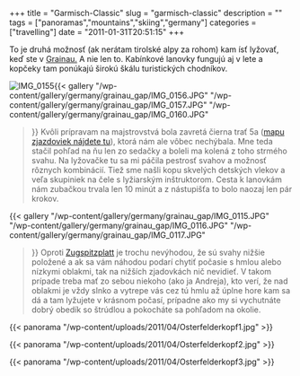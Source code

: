 +++
title = "Garmisch-Classic"
slug = "garmisch-classic"
description = ""
tags = ["panoramas","mountains","skiing","germany"]
categories = ["travelling"]
date = "2011-01-31T20:51:15"
+++

To je druhá možnosť (ak nerátam tirolské alpy za rohom) kam ísť lyžovať, keď ste v <a title="Holiday
in Grainau" href="http://www.ajka-andrej.com/2011/01/30/holiday-in-grainau/?lang=SK"
target="_blank">Grainau.</a> A nie len to. Kabínkové lanovky fungujú aj v lete a kopčeky tam
ponúkajú širokú škálu turistických chodníkov.


<img class="ngg-singlepic ngg-left"
src="http://www.ajka-andrej.com/wp-content/gallery/germany/grainau_gap/thumbs/thumbs_IMG_0155.JPG"
alt="IMG_0155" />{{< gallery
    "/wp-content/gallery/germany/grainau_gap/IMG_0156.JPG"
    "/wp-content/gallery/germany/grainau_gap/IMG_0157.JPG"
    "/wp-content/gallery/germany/grainau_gap/IMG_0160.JPG"
>}}
Kvôli prípravam na majstrovstvá bola zavretá čierna trať 5a (<a title="mapa zjazdoviek na
Garmisch-Classic"
href="http://www.skigebiete-test.de/pistenplan/garmisch-partenkirchen-classic-gebiet.html"
target="_blank">mapu zjazdoviek nájdete tu</a>), ktorá nám ale vôbec nechýbala. Mne teda stačil
pohľad na ňu len zo sedačky a boleli ma kolená z toho strmého svahu. Na lyžovačke tu sa mi páčila
pestrosť svahov a možnosť rôznych kombinácií. Tiež sme našli kopu skvelých detských vlekov a veľa
skupiniek na čele s lyžiarským inštruktorom. Cesta k lanovkám nám zubačkou trvala len 10 minút a z
nástupišťa to bolo naozaj len pár krokov.

{{< gallery
    "/wp-content/gallery/germany/grainau_gap/IMG_0115.JPG"
    "/wp-content/gallery/germany/grainau_gap/IMG_0116.JPG"
    "/wp-content/gallery/germany/grainau_gap/IMG_0117.JPG"
>}}
Oproti <a title="Zugspitzplatt" href="http://www.ajka-andrej.com/2011/01/31/zugspitzplatt/?lang=SK"
target="_blank">Zugspitzplatt</a> je trochu nevýhodou, že sú svahy nižšie položené a ak sa vám
náhodou podarí chytiť počasie s hmlou alebo nízkymi oblakmi, tak na nižších zjadovkách nič
nevidieť. V takom prípade treba mať zo sebou niekoho (ako ja Andreja), kto verí, že nad oblakmi je
vždy slnko a vytrepe vás cez tú hmlu až úplne hore kam sa dá a tam lyžujete v krásnom počasí,
prípadne ako my si vychutnáte dobrý obedík so štrúdlou a pokocháte sa pohľadom na okolie.

{{< panorama "/wp-content/uploads/2011/04/Osterfelderkopf1.jpg"  >}}

{{< panorama "/wp-content/uploads/2011/04/Osterfelderkopf2.jpg"  >}}

{{< panorama "/wp-content/uploads/2011/04/Osterfelderkopf3.jpg"  >}}
